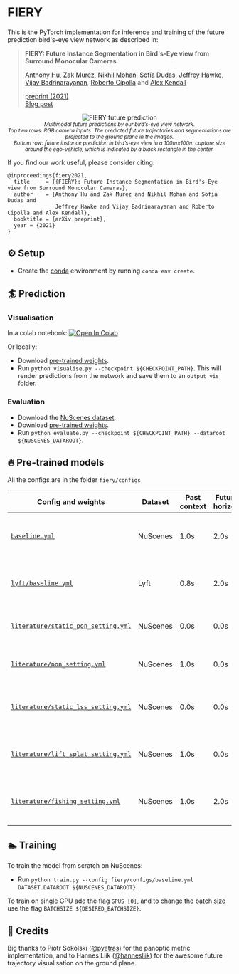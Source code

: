 # FIERY
This is the PyTorch implementation for inference and training of the future prediction bird's-eye view network as 
described in:

> **FIERY: Future Instance Segmentation in Bird's-Eye view from Surround Monocular Cameras**
>
> [Anthony Hu](https://anthonyhu.github.io/), [Zak Murez](http://zak.murez.com/), 
[Nikhil Mohan](https://uk.linkedin.com/in/nikhilmohan33), 
[Sofía Dudas](https://uk.linkedin.com/in/sof%C3%ADa-josefina-lago-dudas-2b0737132), 
[Jeffrey Hawke](https://uk.linkedin.com/in/jeffrey-hawke), 
[‪Vijay Badrinarayanan](https://sites.google.com/site/vijaybacademichomepage/home), 
[Roberto Cipolla](https://mi.eng.cam.ac.uk/~cipolla/index.htm) and [Alex Kendall](https://alexgkendall.com/)  
>
> [preprint (2021)](https://arxiv.org/abs/2104.10490)<br/>
> [Blog post](https://wayve.ai/blog/fiery-future-instance-prediction-birds-eye-view)

<p align="center">
     <img src="https://github.com/wayveai/fiery/releases/download/v1.0/predictions.gif" alt="FIERY future prediction">
     <br/>
     <sub><em>Multimodal future predictions by our bird’s-eye view network.<br/>
Top two rows: RGB camera inputs. The predicted future trajectories and segmentations are projected to the ground plane in the images.<br/>
Bottom row: future instance prediction in bird’s-eye view in a 100m×100m capture size around the ego-vehicle, which is indicated by a black rectangle in the center.
    </em></sub>
</p>

If you find our work useful, please consider citing:
```
@inproceedings{fiery2021,
  title     = {{FIERY}: Future Instance Segmentation in Bird's-Eye view from Surround Monocular Cameras},
  author    = {Anthony Hu and Zak Murez and Nikhil Mohan and Sofía Dudas and 
               Jeffrey Hawke and Vijay Badrinarayanan and Roberto Cipolla and Alex Kendall},
  booktitle = {arXiv preprint},
  year = {2021}
}
```

## ⚙ Setup
- Create the [conda](https://docs.conda.io/en/latest/miniconda.html) environment by running `conda env create`.

## 🏄 Prediction
### Visualisation

In a colab notebook:
[![Open In Colab](https://colab.research.google.com/assets/colab-badge.svg)](https://colab.research.google.com/drive/12ahc3whI1RQZIVDi53grMWHzdA7WqIuo?usp=sharing)

Or locally:
- Download [pre-trained weights](https://github.com/wayveai/fiery/releases/download/v1.0/fiery.ckpt).
- Run `python visualise.py --checkpoint ${CHECKPOINT_PATH}`. This will render predictions from the network and save 
them to an `output_vis` folder.

### Evaluation
- Download the [NuScenes dataset](https://www.nuscenes.org/download).
- Download [pre-trained weights](https://github.com/wayveai/fiery/releases/download/v1.0/fiery.ckpt).
- Run `python evaluate.py --checkpoint ${CHECKPOINT_PATH} --dataroot ${NUSCENES_DATAROOT}`.

## 🔥 Pre-trained models

All the configs are in the folder `fiery/configs`

| Config and weights      | Dataset | Past context | Future horizon | BEV size | IoU  | VPQ|
|--------------|---------|-----------------------|----------------|----------|------|----|
| [`baseline.yml`](https://github.com/wayveai/fiery/releases/download/v1.0/fiery.ckpt) | NuScenes | 1.0s | 2.0s | 100m x 100m (50cm res.) | 36.7 | 29.9 |
| [`lyft/baseline.yml`](https://github.com/wayveai/fiery/releases/download/v1.0/lyft_fiery.ckpt) | Lyft | 0.8s | 2.0s| 100m x 100m (50cm res.) | 36.3 | 29.2 |
| [`literature/static_pon_setting.yml`]() | NuScenes| 0.0s | 0.0s | 100m x 50m (25cm res.) | 37.7| - |
| [`literature/pon_setting.yml`](https://github.com/wayveai/fiery/releases/download/v1.0/pon_setting.ckpt) | NuScenes| 1.0s | 0.0s | 100m x 50m (25cm res.) |39.9 | - |
| [`literature/static_lss_setting.yml`]() | NuScenes | 0.0s | 0.0s | 100m x 100m (50cm res.) | 35.8 | - |
| [`literature/lift_splat_setting.yml`](https://github.com/wayveai/fiery/releases/download/v1.0/lift_splat_setting.ckpt) | NuScenes | 1.0s | 0.0s | 100m x 100m (50cm res.) | 38.2 | - |
| [`literature/fishing_setting.yml`](https://github.com/wayveai/fiery/releases/download/v1.0/fishing_setting.ckpt) | NuScenes | 1.0s | 2.0s | 32.0m x 19.2m (10cm res.) | 57.6 | - |


## 🏊 Training
To train the model from scratch on NuScenes:
- Run `python train.py --config fiery/configs/baseline.yml DATASET.DATAROOT ${NUSCENES_DATAROOT}`.

To train on single GPU add the flag `GPUS [0]`, and to change the batch size use the flag `BATCHSIZE ${DESIRED_BATCHSIZE}`.

## 🙌 Credits
Big thanks to Piotr Sokólski ([@pyetras](https://github.com/pyetras)) for the panoptic metric implementation, and to 
Hannes Liik ([@hannesliik](https://github.com/hannesliik)) for the awesome future trajectory 
visualisation on the ground plane.
